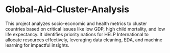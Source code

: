 # Global-Aid-Cluster-Analysis
This project analyzes socio-economic and health metrics to cluster countries based on critical issues like low GDP, high child mortality, and low life expectancy. It identifies priority nations for HELP International to allocate resources effectively, leveraging data cleaning, EDA, and machine learning for impactful insights.
